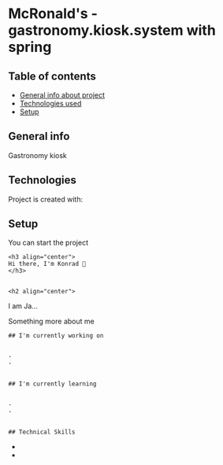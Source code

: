 # McRonald's - gastronomy.kiosk.system with spring

## Table of contents
* [General info about project](#general-info)
* [Technologies used](#technologies)
* [Setup](#setup)

## General info
Gastronomy kiosk
	
## Technologies
Project is created with:
	
## Setup
You can start the project

<p align="center">
	

	<h3 align="center">
	Hi there, I'm Konrad 👋
	</h3>
	

	<h2 align="center">
I am Ja…
	</h2> 
	
Something more about me
	
	
	## I'm currently working on
	

	- 
	- 
	

	## I'm currently learning
	
	
	- 
	- 


	## Technical Skills

-
-
	

